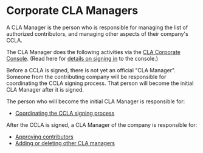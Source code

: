 # Corporate CLA Managers

A CLA Manager is the person who is responsible for managing the list of authorized contributors, and managing other aspects of their company's CCLA.

The CLA Manager does the following activities via the [CLA Corporate Console](https://member.lfx.linuxfoundation.org/). \(Read here for [details on signing in](sign-in-to-the-easycla-corporate-console.md) to the console.\)

Before a CCLA is signed, there is not yet an official "CLA Manager". Someone from the contributing company will be responsible for coordinating the CCLA signing process. That person will become the initial CLA Manager after it is signed.

The person who will become the initial CLA Manager is responsible for:

* [Coordinating the CCLA signing process](coordinate-signing-ccla.md)

After the CCLA is signed, a CLA Manager of the company is responsible for:

* [Approving contributors](approve-and-manage-contributors.md)
* [Adding or deleting other CLA managers](add-or-delete-cla-managers.md)

